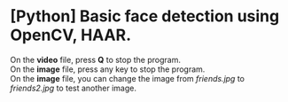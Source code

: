 # [Python] Basic face detection using OpenCV, HAAR.  
On the **video** file, press **Q** to stop the program.  
On the **image** file, press any key to stop the program.  
On the **image** file, you can change the image from *friends.jpg* to *friends2.jpg* to test another image.  
